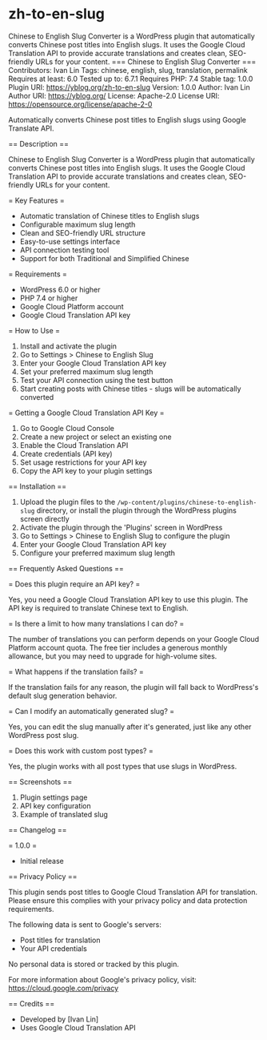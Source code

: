 # zh-to-en-slug
Chinese to English Slug Converter is a WordPress plugin that automatically converts Chinese post titles into English slugs. It uses the Google Cloud Translation API to provide accurate translations and creates clean, SEO-friendly URLs for your content.
=== Chinese to English Slug Converter ===
Contributors: Ivan Lin
Tags: chinese, english, slug, translation, permalink
Requires at least: 6.0
Tested up to: 6.7.1
Requires PHP: 7.4
Stable tag: 1.0.0
Plugin URI: https://yblog.org/zh-to-en-slug
Version: 1.0.0
Author: Ivan Lin
Author URI: https://yblog.org/
License: Apache-2.0
License URI: https://opensource.org/license/apache-2-0

Automatically converts Chinese post titles to English slugs using Google Translate API.

== Description ==

Chinese to English Slug Converter is a WordPress plugin that automatically converts Chinese post titles into English slugs. It uses the Google Cloud Translation API to provide accurate translations and creates clean, SEO-friendly URLs for your content.

= Key Features =

* Automatic translation of Chinese titles to English slugs
* Configurable maximum slug length
* Clean and SEO-friendly URL structure
* Easy-to-use settings interface
* API connection testing tool
* Support for both Traditional and Simplified Chinese

= Requirements =

* WordPress 6.0 or higher
* PHP 7.4 or higher
* Google Cloud Platform account
* Google Cloud Translation API key

= How to Use =

1. Install and activate the plugin
2. Go to Settings > Chinese to English Slug
3. Enter your Google Cloud Translation API key
4. Set your preferred maximum slug length
5. Test your API connection using the test button
6. Start creating posts with Chinese titles - slugs will be automatically converted

= Getting a Google Cloud Translation API Key =

1. Go to Google Cloud Console
2. Create a new project or select an existing one
3. Enable the Cloud Translation API
4. Create credentials (API key)
5. Set usage restrictions for your API key
6. Copy the API key to your plugin settings

== Installation ==

1. Upload the plugin files to the `/wp-content/plugins/chinese-to-english-slug` directory, or install the plugin through the WordPress plugins screen directly
2. Activate the plugin through the 'Plugins' screen in WordPress
3. Go to Settings > Chinese to English Slug to configure the plugin
4. Enter your Google Cloud Translation API key
5. Configure your preferred maximum slug length

== Frequently Asked Questions ==

= Does this plugin require an API key? =

Yes, you need a Google Cloud Translation API key to use this plugin. The API key is required to translate Chinese text to English.

= Is there a limit to how many translations I can do? =

The number of translations you can perform depends on your Google Cloud Platform account quota. The free tier includes a generous monthly allowance, but you may need to upgrade for high-volume sites.

= What happens if the translation fails? =

If the translation fails for any reason, the plugin will fall back to WordPress's default slug generation behavior.

= Can I modify an automatically generated slug? =

Yes, you can edit the slug manually after it's generated, just like any other WordPress post slug.

= Does this work with custom post types? =

Yes, the plugin works with all post types that use slugs in WordPress.

== Screenshots ==

1. Plugin settings page
2. API key configuration
3. Example of translated slug

== Changelog ==

= 1.0.0 =
* Initial release

== Privacy Policy ==

This plugin sends post titles to Google Cloud Translation API for translation. Please ensure this complies with your privacy policy and data protection requirements.

The following data is sent to Google's servers:
* Post titles for translation
* Your API credentials

No personal data is stored or tracked by this plugin.

For more information about Google's privacy policy, visit: https://cloud.google.com/privacy

== Credits ==

* Developed by [Ivan Lin]
* Uses Google Cloud Translation API

